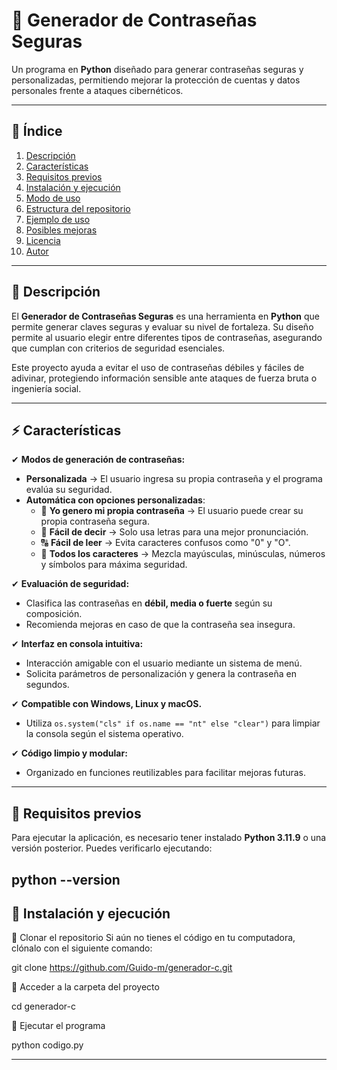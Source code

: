 # 🔐 Generador de Contraseñas Seguras

Un programa en **Python** diseñado para generar contraseñas seguras y personalizadas, permitiendo mejorar la protección de cuentas y datos personales frente a ataques cibernéticos.

---

## 📖 Índice
1. [Descripción](#-descripción)
2. [Características](#-características)
3. [Requisitos previos](#-requisitos-previos)
4. [Instalación y ejecución](#-instalación-y-ejecución)
5. [Modo de uso](#-modo-de-uso)
6. [Estructura del repositorio](#-estructura-del-repositorio)
7. [Ejemplo de uso](#-ejemplo-de-uso)
8. [Posibles mejoras](#-posibles-mejoras)
9. [Licencia](#-licencia)
10. [Autor](#-autor)

---

## 📌 Descripción

El **Generador de Contraseñas Seguras** es una herramienta en **Python** que permite generar claves seguras y evaluar su nivel de fortaleza. Su diseño permite al usuario elegir entre diferentes tipos de contraseñas, asegurando que cumplan con criterios de seguridad esenciales.

Este proyecto ayuda a evitar el uso de contraseñas débiles y fáciles de adivinar, protegiendo información sensible ante ataques de fuerza bruta o ingeniería social.

---

## ⚡ Características

✔ **Modos de generación de contraseñas:**
   - **Personalizada** → El usuario ingresa su propia contraseña y el programa evalúa su seguridad.
   - **Automática con opciones personalizadas**:
     - 🔡 **Yo genero mi propia contraseña** → El usuario puede crear su propia contraseña segura.
     - 🔡 **Fácil de decir** → Solo usa letras para una mejor pronunciación.
     - 🔠 **Fácil de leer** → Evita caracteres confusos como "0" y "O".
     - 🔢 **Todos los caracteres** → Mezcla mayúsculas, minúsculas, números y símbolos para máxima seguridad.

✔ **Evaluación de seguridad:**  
   - Clasifica las contraseñas en **débil, media o fuerte** según su composición.  
   - Recomienda mejoras en caso de que la contraseña sea insegura.  

✔ **Interfaz en consola intuitiva:**  
   - Interacción amigable con el usuario mediante un sistema de menú.  
   - Solicita parámetros de personalización y genera la contraseña en segundos.  

✔ **Compatible con Windows, Linux y macOS.**  
   - Utiliza `os.system("cls" if os.name == "nt" else "clear")` para limpiar la consola según el sistema operativo.  

✔ **Código limpio y modular:**  
   - Organizado en funciones reutilizables para facilitar mejoras futuras.  

---

## 🔧 Requisitos previos

Para ejecutar la aplicación, es necesario tener instalado **Python 3.11.9** o una versión posterior. Puedes verificarlo ejecutando:


python --version
---


## 🚀 Instalación y ejecución

🔹 Clonar el repositorio
Si aún no tienes el código en tu computadora, clónalo con el siguiente comando:

git clone https://github.com/Guido-m/generador-c.git

🔹 Acceder a la carpeta del proyecto

cd generador-c

🔹 Ejecutar el programa

python codigo.py

---

